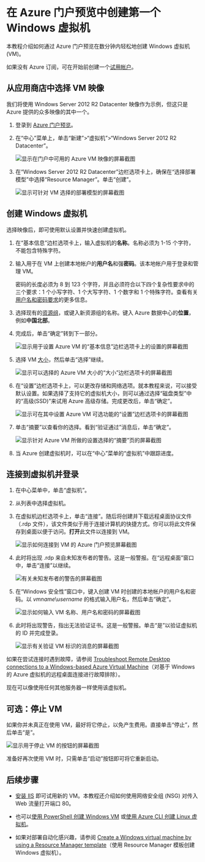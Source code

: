<properties
	pageTitle="创建第一个 Windows VM | Azure"
	description="了解如何使用 Azure 门户预览创建第一个 Windows 虚拟机。"
	keywords="Windows 虚拟机,创建虚拟机,虚拟计算机,设置虚拟机"
	services="virtual-machines-windows"
	documentationCenter=""
	authors="cynthn"
	manager="timlt"
	editor=""
	tags="azure-resource-manager"/>  

<tags
	ms.service="virtual-machines-windows"
	ms.workload="infrastructure-services"
	ms.tgt_pltfrm="vm-windows"
	ms.devlang="na"
	ms.topic="hero-article"
	ms.date="09/06/2016"
	wacn.date="10/24/2016"
	ms.author="cynthn"/>  


# 在 Azure 门户预览中创建第一个 Windows 虚拟机

本教程介绍如何通过 Azure 门户预览在数分钟内轻松地创建 Windows 虚拟机 (VM)。

如果没有 Azure 订阅，可在开始前创建一个[试用帐户](/pricing/1rmb-trial/)。

## 从应用商店中选择 VM 映像

我们将使用 Windows Server 2012 R2 Datacenter 映像作为示例，但这只是 Azure 提供的众多映像的其中一个。

1. 登录到 [Azure 门户预览](https://portal.azure.cn)。

2. 在“中心”菜单上，单击“新建”>“虚拟机”>“Windows Server 2012 R2 Datacenter”。

	![显示在门户中可用的 Azure VM 映像的屏幕截图](./media/virtual-machines-windows-hero-tutorial/marketplace-new.png)  



3. 在“Windows Server 2012 R2 Datacenter”边栏选项卡上，确保在“选择部署模型”中选择“Resource Manager”。单击“创建”。

	![显示可针对 VM 选择的部署模型的屏幕截图](./media/virtual-machines-windows-hero-tutorial/deployment-model.png)  


## 创建 Windows 虚拟机

选择映像后，即可使用默认设置并快速创建虚拟机。

1. 在“基本信息”边栏选项卡上，输入虚拟机的**名称**。名称必须为 1-15 个字符，不能包含特殊字符。

2. 输入用于在 VM 上创建本地帐户的**用户名**和强**密码**。该本地帐户用于登录和管理 VM。

	密码的长度必须为 8 到 123 个字符，并且必须符合以下四个复杂性要求中的三个要求：1 个小写字符、1 个大写字符、1 个数字和 1 个特殊字符。查看有关[用户名和密码要求](/documentation/articles/virtual-machines-windows-faq/#what-are-the-username-requirements-when-creating-a-vm)的更多信息。


3. 选择现有的[资源组](/documentation/articles/resource-group-overview/#resource-groups)，或键入新资源组的名称。键入 Azure 数据中心的**位置**，例如**中国北部**。

4. 完成后，单击“确定”转到下一部分。

	![显示用于设置 Azure VM 的“基本信息”边栏选项卡上的设置的屏幕截图](./media/virtual-machines-windows-hero-tutorial/basics-blade.png)  


	
5. 选择 VM [大小](/documentation/articles/virtual-machines-windows-sizes/)，然后单击“选择”继续。

	![显示可以选择的 Azure VM 大小的“大小”边栏选项卡的屏幕截图](./media/virtual-machines-windows-hero-tutorial/size-blade.png)  


6. 在“设置”边栏选项卡上，可以更改存储和网络选项。就本教程来说，可以接受默认设置。如果选择了支持它的虚拟机大小，则可以通过选择“磁盘类型”中的“高级(SSD)”来试用 Azure 高级存储。完成更改后，单击“确定”。

	![显示可在其中设置 Azure VM 可选功能的“设置”边栏选项卡的屏幕截图](./media/virtual-machines-windows-hero-tutorial/settings-blade.png)  


7. 单击“摘要”以查看你的选择。看到“验证通过”消息后，单击“确定”。

	![显示针对 Azure VM 所做的设置选择的“摘要”页的屏幕截图](./media/virtual-machines-windows-hero-tutorial/summary-blade.png)  


8. 当 Azure 创建虚拟机时，可以在“中心”菜单的“虚拟机”中跟踪进度。


## 连接到虚拟机并登录

1.	在中心菜单中，单击“虚拟机”。

2.	从列表中选择虚拟机。

3. 在虚拟机边栏选项卡上，单击“连接”。随后将创建并下载远程桌面协议文件（.rdp 文件），该文件类似于用于连接计算机的快捷方式。你可以将此文件保存到桌面以便于访问。**打开**此文件以连接到 VM。

	![显示如何连接到 VM 的 Azure 门户预览屏幕截图](./media/virtual-machines-windows-hero-tutorial/connect.png)  


4. 此时将出现 .rdp 来自未知发布者的警告。这是一般警报。在“远程桌面”窗口中，单击“连接”以继续。

	![有关未知发布者的警告的屏幕截图](./media/virtual-machines-windows-hero-tutorial/rdp-warn.png)  


5. 在“Windows 安全性”窗口中，键入创建 VM 时创建的本地帐户的用户名和密码。以 *vmname*&#92;*username* 的格式输入用户名，然后单击“确定”。

	![显示如何输入 VM 名称、用户名和密码的屏幕截图](./media/virtual-machines-windows-hero-tutorial/credentials.png)  

 	
6.	此时将出现警告，指出无法验证证书。这是一般警报。单击“是”以验证虚拟机的 ID 并完成登录。

	![显示有关验证 VM 标识的消息的屏幕截图](./media/virtual-machines-windows-hero-tutorial/cert-warning.png)  



如果在尝试连接时遇到故障，请参阅 [Troubleshoot Remote Desktop connections to a Windows-based Azure Virtual Machine](/documentation/articles/virtual-machines-windows-troubleshoot-rdp-connection/)（对基于 Windows 的 Azure 虚拟机的远程桌面连接进行故障排除）。

现在可以像使用任何其他服务器一样使用该虚拟机。



## 可选：停止 VM

如果你并未真正在使用 VM，最好将它停止，以免产生费用。直接单击“停止”，然后单击“是”。

![显示用于停止 VM 的按钮的屏幕截图](./media/virtual-machines-windows-hero-tutorial/stop-vm.png)  

	
准备好再次使用 VM 时，只需单击“启动”按钮即可将它重新启动。


## 后续步骤

- [安装 IIS](/documentation/articles/virtual-machines-windows-hero-role/) 即可试用新的 VM。本教程还介绍如何使用网络安全组 (NSG) 对传入 Web 流量打开端口 80。

- 也可以[使用 PowerShell 创建 Windows VM](/documentation/articles/virtual-machines-windows-ps-create/) 或[使用 Azure CLI 创建 Linux 虚拟机](/documentation/articles/virtual-machines-linux-quick-create-cli/)。

- 如果对部署自动化感兴趣，请参阅 [Create a Windows virtual machine by using a Resource Manager template](/documentation/articles/virtual-machines-windows-ps-template/)（使用 Resource Manager 模板创建 Windows 虚拟机）。

<!---HONumber=Mooncake_1017_2016-->